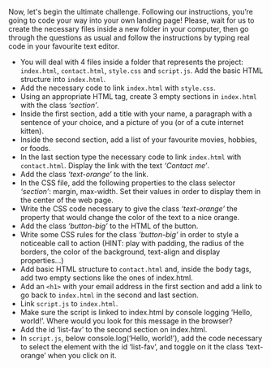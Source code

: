 Now, let's begin the ultimate challenge. Following our instructions, you’re going to code your way into your own landing page!
Please, wait for us to create the necessary files inside a new folder in your computer, then go through the questions as usual and follow the instructions by typing real code in your favourite text editor.

- You will deal with 4 files inside a folder that represents the project: `index.html`, `contact.html`, `style.css` and `script.js`. Add the basic HTML structure into `index.html`.
- Add the necessary code to link `index.html` with `style.css`.
- Using an appropriate HTML tag, create 3 empty sections in `index.html` with the class _‘section’_.
- Inside the first section, add a title with your name, a paragraph with a sentence of your choice, and a picture of you (or of a cute internet kitten).
- Inside the second section, add a list of your favourite movies, hobbies, or foods.
- In the last section type the necessary code to link `index.html` with `contact.html`. Display the link with the text _‘Contact me’_.
- Add the class _‘text-orange’_ to the link.
- In the CSS file, add the following properties to the class selector _‘section’_: margin, max-width. Set their values in order to display them in the center of the web page.
- Write the CSS code necessary to give the class _‘text-orange’_ the property that would change the color of the text to a nice orange.
- Add the class _‘button-big’_ to the HTML of the button.
- Write some CSS rules for the class _‘button-big’_ in order to style a noticeable call to action (HINT: play with padding, the radius of the borders, the color of the background, text-align and display properties…)
- Add basic HTML structure to `contact.html` and, inside the body tags, add two empty sections like the ones of index.html.
- Add an `<h1>` with your email address in the first section and add a link to go back to `index.html` in the second and last section.
- Link `script.js` to `index.html`.
- Make sure the script is linked to index.html by console logging ‘Hello, world!’. Where would you look for this message in the browser?
- Add the id ‘list-fav’ to the second section on index.html.
- In `script.js`, below console.log(‘Hello, world!’), add the code necessary to select the element with the id ‘list-fav’, and toggle on it the class ‘text-orange’ when you click on it.
